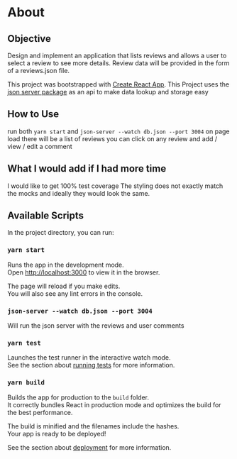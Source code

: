 # About
## Objective
Design and implement an application that lists reviews and allows a user to select a review to see more details. Review data will be provided in the form of a reviews.json file.


This project was bootstrapped with [Create React App](https://github.com/facebook/create-react-app).
This Project uses the [json server package](https://github.com/typicode/json-server) as an api to make data lookup and storage easy

## How to Use
run both `yarn start` and `json-server --watch db.json --port 3004`
on page load there will be a list of reviews
you can click on any review and add / view / edit a comment

## What I would add if I had more time
I would like to get 100% test coverage
The styling does not exactly match the mocks and ideally they would look the same. 

## Available Scripts
In the project directory, you can run:

### `yarn start`

Runs the app in the development mode.<br />
Open [http://localhost:3000](http://localhost:3000) to view it in the browser.

The page will reload if you make edits.<br />
You will also see any lint errors in the console.

### `json-server --watch db.json --port 3004`

Will run the json server with the reviews and user comments

### `yarn test`

Launches the test runner in the interactive watch mode.<br />
See the section about [running tests](https://facebook.github.io/create-react-app/docs/running-tests) for more information.

### `yarn build`

Builds the app for production to the `build` folder.<br />
It correctly bundles React in production mode and optimizes the build for the best performance.

The build is minified and the filenames include the hashes.<br />
Your app is ready to be deployed!

See the section about [deployment](https://facebook.github.io/create-react-app/docs/deployment) for more information.

